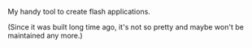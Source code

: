 My handy tool to create flash applications. 

(Since it was built long time ago, it's not so pretty and maybe won't be maintained any more.)
